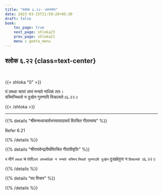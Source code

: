 ```yaml
---
title: "श्लोक ६.२२- ध्यानयोग"
date: 2023-03-15T21:59:29+05:30
draft: false
book:
    toc_page: true
    next_page: shloka23
    prev_page: shloka21
    menu : geeta_menu
---
```




## श्लोक ६.२२ {class=text-center}

<br/>

{{< shloka  "0"  >}}

यं लब्ध्वा चापरं लाभं मन्यते नाधिकं ततः।  
यस्मिन्स्थितो न दुःखेन गुरुणापि विचाल्यते॥६.२२॥

{{< /shloka >}}

---


{{% details "श्रीमन्मध्वाचार्यभगवत्पादाचर्य विरचित  गीताभाष्य" %}}

Refer 6.21

{{% /details %}}



{{% details "श्रीराघवेन्द्रतीर्थविरचित गीताविवृतिः" %}}

`यं` योगं `लब्ध्वा` च ततो`ऽपरं लाभमधिकं न मन्यंते यस्मिन्‌` 
`स्थितो गुरुणाऽपि दुःखेन` दुःखहेतुना न `विचाल्यते` ॥६.२२॥

{{% /details %}}



{{% details "पद विचार" %}}


{{% /details %}}
